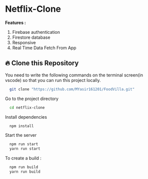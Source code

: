 # Netflix-Clone


<b>Features :</b>

1. Firebase authentication
2. Firestore database
3. Responsive
4. Real Time Data Fetch From App


## 🔥 Clone this Repository
You need to write the following commands on the terminal screen(in vscode) so that you can run this project locally.

```bash
  git clone "https://github.com/MYasir161201/FoodVilla.git"
```
Go to the project directory
```bash
  cd netflix-clone
```
Install dependencies
```bash
  npm install
```
Start the server
```bash
  npm run start
  yarn run start
```
To create a build :
```bash
  npm run build
  yarn run build
```
